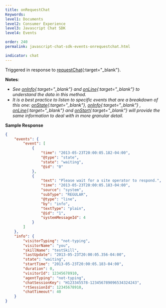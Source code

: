 ```yaml
---
title: onRequestChat
Keywords:
level1: Documents
level2: Consumer Experience
level3: Javascript Chat SDK
level4: Events

order: 240
permalink: javascript-chat-sdk-events-onrequestchat.html

indicator: chat
---
```


Triggered in response to [requestChat](consumer-experience-javascript-chat-startchatrequestchat.html){:target="_blank"}.

**Notes**:

- *See [onInfo](consumer-experience-javascript-chat-oninfo.html){:target="_blank"} and [onLine](consumer-experience-javascript-chat-online.html){:target="_blank"} to understand the data in this method.*
- *It is a best practice to listen to specific events that are a breakdown of this one: [onState](consumer-experience-javascript-chat-onstate.html){:target="_blank"}, [onInfo](consumer-experience-javascript-chat-oninfo.html){:target="_blank"} , [onLine](consumer-experience-javascript-chat-online.html){:target="_blank"} and [onStart](consumer-experience-javascript-chat-onstart.html){:target="_blank"} will provide the same information to deal with in more granular detail.*

**Sample Response**

```json
{
    "events": {
        "event": [
            {
                "time": "2013-05-23T20:00:05.182-04:00",
                "@type": "state",
                "state": "waiting",
                "@id": "0"
            },
            {
                "text": "Please wait for a site operator to respond.",
                "time": "2013-05-23T20:00:05.183-04:00",
                "source": "system",
                "subType": "REGULAR",
                "@type": "line",
                "by": "info",
                "textType": "plain",
                "@id": "1",
                "systemMessageId": 4
            }
        ]
    },
    "info": {
        "visitorTyping": "not-typing",
        "visitorName": "you",
        "skillName": "testSkill",
        "lastUpdate": "2013-05-23T20:00:05.356-04:00",
        "state": "waiting",
        "startTime": "2013-05-23T20:00:05.183-04:00",
        "duration": 0,
        "visitorId": 12345678910,
        "agentTyping": "not-typing",
        "chatSessionKey": "H123345578-123456789096534324243",
        "rtSessionId": 12345678910,
        "chatTimeout": 40
    }
}
```
